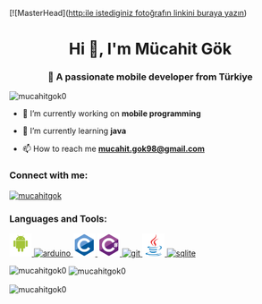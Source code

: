 [![MasterHead]([http:ile istediginiz fotoğrafın linkini buraya yazın](https://camo.githubusercontent.com/443f317f63a5c8791240c2452a97228fd04e096c296a8306932872e8f3c465d5/68747470733a2f2f62696e6172617070732e636f6d2f77702d636f6e74656e742f75706c6f6164732f323032312f30392f546f702d31302d50726f6772616d6d696e672d4c616e6775616765732d6f662d7468652d4675747572652e706e67))
<h1 align="center">Hi 👋, I'm Mücahit Gök</h1>
<h3 align="center">🔭 A passionate mobile developer from Türkiye</h3>

<p align="left"> <img src="https://komarev.com/ghpvc/?username=mucahitgok0&label=Profile%20views&color=0e75b6&style=flat" alt="mucahitgok0" /> </p>

- 🔭 I’m currently working on **mobile programming**

- 🌱 I’m currently learning **java**

- 📫 How to reach me **mucahit.gok98@gmail.com**

<h3 align="left">Connect with me:</h3>
<p align="left">
<a href="https://linkedin.com/in/mucahitgok" target="blank"><img align="center" src="https://raw.githubusercontent.com/rahuldkjain/github-profile-readme-generator/master/src/images/icons/Social/linked-in-alt.svg" alt="mucahitgok" height="30" width="40" /></a>
</p>

<h3 align="left">Languages and Tools:</h3>
<p align="left"> <a href="https://developer.android.com" target="_blank" rel="noreferrer"> <img src="https://raw.githubusercontent.com/devicons/devicon/master/icons/android/android-original-wordmark.svg" alt="android" width="40" height="40"/> </a> <a href="https://www.arduino.cc/" target="_blank" rel="noreferrer"> <img src="https://cdn.worldvectorlogo.com/logos/arduino-1.svg" alt="arduino" width="40" height="40"/> </a> <a href="https://www.cprogramming.com/" target="_blank" rel="noreferrer"> <img src="https://raw.githubusercontent.com/devicons/devicon/master/icons/c/c-original.svg" alt="c" width="40" height="40"/> </a> <a href="https://www.w3schools.com/cs/" target="_blank" rel="noreferrer"> <img src="https://raw.githubusercontent.com/devicons/devicon/master/icons/csharp/csharp-original.svg" alt="csharp" width="40" height="40"/> </a> <a href="https://git-scm.com/" target="_blank" rel="noreferrer"> <img src="https://www.vectorlogo.zone/logos/git-scm/git-scm-icon.svg" alt="git" width="40" height="40"/> </a> <a href="https://www.java.com" target="_blank" rel="noreferrer"> <img src="https://raw.githubusercontent.com/devicons/devicon/master/icons/java/java-original.svg" alt="java" width="40" height="40"/> </a> <a href="https://www.sqlite.org/" target="_blank" rel="noreferrer"> <img src="https://www.vectorlogo.zone/logos/sqlite/sqlite-icon.svg" alt="sqlite" width="40" height="40"/> </a> </p>

<p><img align="left" src="https://github-readme-stats.vercel.app/api/top-langs?username=mucahitgok0&show_icons=true&locale=en&layout=compact" alt="mucahitgok0" /></p>

<p>&nbsp;<img align="center" src="https://github-readme-stats.vercel.app/api?username=mucahitgok0&show_icons=true&locale=en" alt="mucahitgok0" /></p>

<p><img align="center" src="https://github-readme-streak-stats.herokuapp.com/?user=mucahitgok0&" alt="mucahitgok0" /></p>

